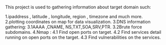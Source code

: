 This project is used to gathering information about target domain such:

  1.ipaddress , latitude , longitude, region , timezone and much more.
  2.plotting coordinates on map for data visualization.
  3.DNS information gathering:
      3.1AAAA ,CNAME, NS,TXT,SOA,SRV,PTR.
      3.2Brute force subdomains.
  4.Nmap :
      4.1 Find open ports on target.
      4.2 Find services detail running on open ports on the target.
      4.3 Find vulnerabilities on the services.
